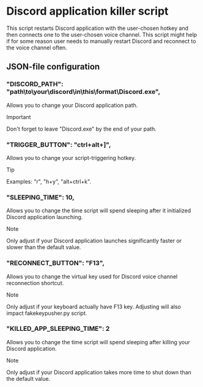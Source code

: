# Discord application killer script
This script restarts Discord application with the user-chosen hotkey and then connects one to the user-chosen voice channel.
This script might help if for some reason user needs to manually restart Discord and reconnect to the voice channel often.

## JSON-file configuration
### "DISCORD_PATH": "path\\to\\your\\discord\\in\\this\\format\\Discord.exe",
Allows you to change your Discord application path.
> [!IMPORTANT]
> Don't forget to leave "Discord.exe" by the end of your path.

### "TRIGGER_BUTTON": "ctrl+alt+]",
Allows you to change your script-triggering hotkey.
> [!TIP]
> Examples: "r", "h+y", "alt+ctrl+k".

### "SLEEPING_TIME": 10,
Allows you to change the time script will spend sleeping after it initialized Discord application launching.
> [!NOTE]
> Only adjust if your Discord application launches significantly faster or slower than the default value.

### "RECONNECT_BUTTON": "F13",
Allows you to change the virtual key used for Discord voice channel reconnection shortcut.
> [!NOTE]
> Only adjust if your keyboard actually have F13 key. Adjusting will also impact fakekeypusher.py script.

### "KILLED_APP_SLEEPING_TIME": 2
Allows you to change the time script will spend sleeping after killing your Discord application.
> [!NOTE]
> Only adjust if your Discord application takes more time to shut down than the default value.

